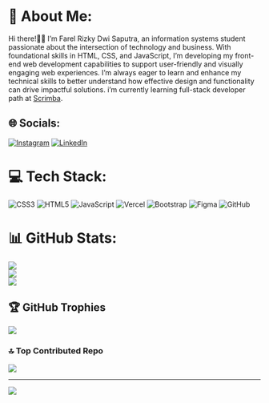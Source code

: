 # 💫 About Me:
Hi there!👋🏼 I’m Farel Rizky Dwi Saputra, an information systems student passionate about the intersection of technology and business. With foundational skills in HTML, CSS, and JavaScript, I’m developing my front-end web development capabilities to support user-friendly and visually engaging web experiences. I’m always eager to learn and enhance my technical skills to better understand how effective design and functionality can drive impactful solutions. i’m currently learning full-stack developer path at [Scrimba](https://scrimba.com/home).


## 🌐 Socials:
[![Instagram](https://img.shields.io/badge/Instagram-%23E4405F.svg?logo=Instagram&logoColor=white)](https://www.instagram.com/farelxrizky/) [![LinkedIn](https://img.shields.io/badge/LinkedIn-%230077B5.svg?logo=linkedin&logoColor=white)](https://linkedin.com/in/https://www.linkedin.com/in/farel-rizky-063624286/) 

# 💻 Tech Stack:
![CSS3](https://img.shields.io/badge/css3-%231572B6.svg?style=for-the-badge&logo=css3&logoColor=white) ![HTML5](https://img.shields.io/badge/html5-%23E34F26.svg?style=for-the-badge&logo=html5&logoColor=white) ![JavaScript](https://img.shields.io/badge/javascript-%23323330.svg?style=for-the-badge&logo=javascript&logoColor=%23F7DF1E) ![Vercel](https://img.shields.io/badge/vercel-%23000000.svg?style=for-the-badge&logo=vercel&logoColor=white) ![Bootstrap](https://img.shields.io/badge/bootstrap-%238511FA.svg?style=for-the-badge&logo=bootstrap&logoColor=white) ![Figma](https://img.shields.io/badge/figma-%23F24E1E.svg?style=for-the-badge&logo=figma&logoColor=white) ![GitHub](https://img.shields.io/badge/github-%23121011.svg?style=for-the-badge&logo=github&logoColor=white)
# 📊 GitHub Stats:
![](https://github-readme-stats.vercel.app/api?username=farelx&theme=codeSTACKr&hide_border=false&include_all_commits=false&count_private=false)<br/>
![](https://nirzak-streak-stats.vercel.app/?user=farelx&theme=codeSTACKr&hide_border=false)<br/>
![](https://github-readme-stats.vercel.app/api/top-langs/?username=farelx&theme=codeSTACKr&hide_border=false&include_all_commits=false&count_private=false&layout=compact)

## 🏆 GitHub Trophies
![](https://github-profile-trophy.vercel.app/?username=farelx&theme=radical&no-frame=false&no-bg=true&margin-w=4)

### 🔝 Top Contributed Repo
![](https://github-contributor-stats.vercel.app/api?username=farelx&limit=5&theme=codeSTACKr&combine_all_yearly_contributions=true)

---
[![](https://visitcount.itsvg.in/api?id=farelx&icon=1&color=0)](https://visitcount.itsvg.in)

<!-- Proudly created with GPRM ( https://gprm.itsvg.in ) -->
